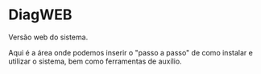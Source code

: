 # DiagWEB
Versão web do sistema.


Aqui é a área onde podemos inserir o "passo a passo" de como instalar e utilizar o sistema, bem como ferramentas de auxílio.
